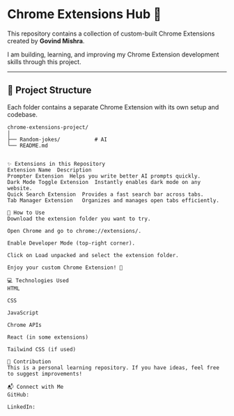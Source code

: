 # Chrome Extensions Hub 🚀

This repository contains a collection of custom-built Chrome Extensions created by **Govind Mishra**.

I am building, learning, and improving my Chrome Extension development skills through this project.

---

## 📂 Project Structure
Each folder contains a separate Chrome Extension with its own setup and codebase.

```plaintext
chrome-extensions-project/
│
├── Random-jokes/           # AI
└── README.md


✨ Extensions in this Repository
Extension Name	Description
Prompter Extension	Helps you write better AI prompts quickly.
Dark Mode Toggle Extension	Instantly enables dark mode on any website.
Quick Search Extension	Provides a fast search bar across tabs.
Tab Manager Extension	Organizes and manages open tabs efficiently.

🚀 How to Use
Download the extension folder you want to try.

Open Chrome and go to chrome://extensions/.

Enable Developer Mode (top-right corner).

Click on Load unpacked and select the extension folder.

Enjoy your custom Chrome Extension! 🎉

💻 Technologies Used
HTML

CSS

JavaScript

Chrome APIs

React (in some extensions)

Tailwind CSS (if used)

📢 Contribution
This is a personal learning repository. If you have ideas, feel free to suggest improvements!

📬 Connect with Me
GitHub: 

LinkedIn: 